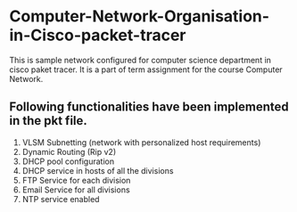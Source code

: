 # Computer-Network-Organisation-in-Cisco-packet-tracer
This is sample network configured for computer science department in cisco paket tracer.
It is a part of term assignment for the course Computer Network.

## Following functionalities have been implemented in the pkt file.
1. VLSM Subnetting (network with personalized host requirements)
2. Dynamic Routing (Rip v2)
3. DHCP pool configuration
4. DHCP service in hosts of all the divisions
5. FTP Service for each division
6. Email Service for all divisions
7. NTP service enabled
